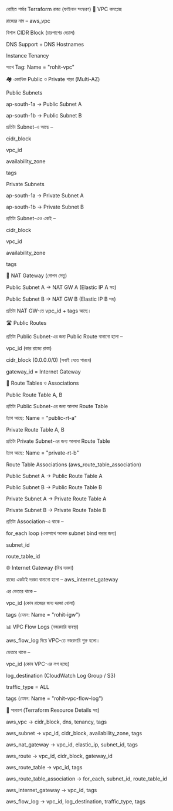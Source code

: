 

রোহিত শর্মার Terraform রাজ্য (ফাইনাল সংস্করণ)
🏰 VPC কমপ্লেক্স

রাজ্যের নাম – aws_vpc

বিশাল CIDR Block (চারপাশের দেয়াল)

DNS Support + DNS Hostnames

Instance Tenancy

সাথে Tag: Name = "rohit-vpc"

🏘️ একাধিক Public ও Private পাড়া (Multi-AZ)

Public Subnets

ap-south-1a → Public Subnet A

ap-south-1b → Public Subnet B

প্রতিটা Subnet-এ আছে –

cidr_block

vpc_id

availability_zone

tags

Private Subnets

ap-south-1a → Private Subnet A

ap-south-1b → Private Subnet B

প্রতিটা Subnet-এও একই –

cidr_block

vpc_id

availability_zone

tags

🌉 NAT Gateway (গোপন সেতু)

Public Subnet A → NAT GW A (Elastic IP A সহ)

Public Subnet B → NAT GW B (Elastic IP B সহ)

প্রতিটা NAT GW-তে vpc_id + tags আছে।

🛣️ Public Routes

প্রতিটা Public Subnet-এর জন্য Public Route বানানো হলো –

vpc_id (কার রাজ্যে রাস্তা)

cidr_block (0.0.0.0/0) (সবাই যেতে পারবে)

gateway_id = Internet Gateway

📜 Route Tables ও Associations

Public Route Table A, B

প্রতিটা Public Subnet-এর জন্য আলাদা Route Table

ট্যাগ আছে: Name = "public-rt-a"

Private Route Table A, B

প্রতিটা Private Subnet-এর জন্য আলাদা Route Table

ট্যাগ আছে: Name = "private-rt-b"

Route Table Associations (aws_route_table_association)

Public Subnet A → Public Route Table A

Public Subnet B → Public Route Table B

Private Subnet A → Private Route Table A

Private Subnet B → Private Route Table B

প্রতিটা Association-এ থাকে –

for_each loop (একসাথে অনেক subnet bind করার জন্য)

subnet_id

route_table_id

🌐 Internet Gateway (বিশ্ব দরজা)

রাজ্যে একটাই দরজা বানানো হলো – aws_internet_gateway

এর ভেতরে থাকে –

vpc_id (কোন রাজ্যের জন্য দরজা খোলা)

tags (যেমন: Name = "rohit-igw")

📊 VPC Flow Logs (নজরদারি ব্যবস্থা)

aws_flow_log দিয়ে VPC-তে নজরদারি শুরু হলো।

ভেতরে থাকে –

vpc_id (কোন VPC-এর লগ হচ্ছে)

log_destination (CloudWatch Log Group / S3)

traffic_type = ALL

tags (যেমন: Name = "rohit-vpc-flow-log")

🎉 সারাংশ (Terraform Resource Details সহ)

aws_vpc → cidr_block, dns, tenancy, tags

aws_subnet → vpc_id, cidr_block, availability_zone, tags

aws_nat_gateway → vpc_id, elastic_ip, subnet_id, tags

aws_route → vpc_id, cidr_block, gateway_id

aws_route_table → vpc_id, tags

aws_route_table_association → for_each, subnet_id, route_table_id

aws_internet_gateway → vpc_id, tags

aws_flow_log → vpc_id, log_destination, traffic_type, tags
